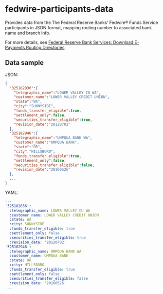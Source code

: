 # fedwire-participants-data

Provides data from the The Federal Reserve Banks' Fedwire® Funds Service participants in JSON format, mapping routing number to associated bank name and branch info.

For more details, see [Federal Reserve Bank Services: Download E-Payments Routing Directories](https://www.frbservices.org/EPaymentsDirectory/download.html)

## Data sample

JSON:

```json
{
  "325182836":{
    "telegraphic_name":"LOWER VALLEY CU WA",
    "customer_name":"LOWER VALLEY CREDIT UNION",
    "state":"WA",
    "city":"SUNNYSIDE",
    "funds_transfer_eligible":true,
    "settlement_only":false,
    "securities_transfer_eligible":true,
    "revision_date":"20120702"
  },
  "325182946":{
    "telegraphic_name":"UMPQUA BANK WA",
    "customer_name":"UMPQUA BANK",
    "state":"OR",
    "city":"HILLSBORO",
    "funds_transfer_eligible":true,
    "settlement_only":false,
    "securities_transfer_eligible":false,
    "revision_date":"20160526"
  },
  ...
}
```

YAML:

```yaml
---
'325182836':
  :telegraphic_name: LOWER VALLEY CU WA
  :customer_name: LOWER VALLEY CREDIT UNION
  :state: WA
  :city: SUNNYSIDE
  :funds_transfer_eligible: true
  :settlement_only: false
  :securities_transfer_eligible: true
  :revision_date: '20120702'
'325182946':
  :telegraphic_name: UMPQUA BANK WA
  :customer_name: UMPQUA BANK
  :state: OR
  :city: HILLSBORO
  :funds_transfer_eligible: true
  :settlement_only: false
  :securities_transfer_eligible: false
  :revision_date: '20160526'
...
```
